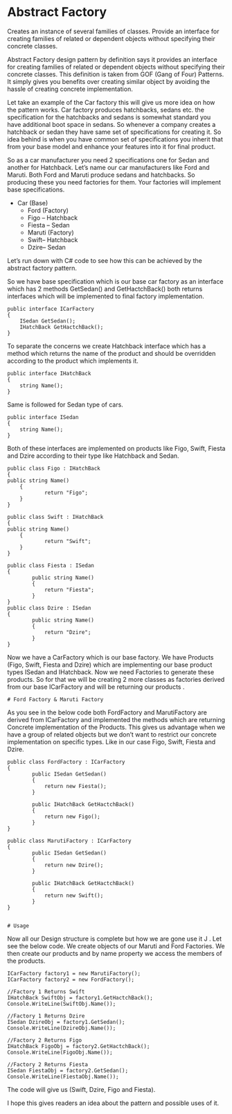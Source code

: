 ﻿# Abstract Factory

Creates an instance of several families of classes. Provide an interface for creating families of related or dependent objects without specifying their concrete classes.

Abstract Factory design pattern by definition says it provides an interface for creating families of related or dependent objects without specifying their concrete classes. This definition is taken from GOF (Gang of Four) Patterns. It simply gives you benefits over creating similar object by avoiding the hassle of creating concrete implementation.

Let take an example of the Car factory this will give us more idea on how the pattern works. Car factory produces hatchbacks, sedans etc. the specification for the hatchbacks and sedans is somewhat standard you have additional boot space in sedans. So whenever a company creates a hatchback or sedan they have same set of specifications for creating it. So idea behind is when you have common set of specifications you inherit that from your base model and enhance your features into it for final product.

So as a car manufacturer you need 2 specifications one for Sedan and another for Hatchback. Let’s name our car manufacturers like Ford and Maruti. Both Ford and Maruti produce sedans and hatchbacks. So producing these you need factories for them. Your factories will implement base specifications.

* Car (Base)
    * Ford (Factory)
    * Figo – Hatchback
    * Fiesta – Sedan
    * Maruti (Factory)
    * Swift– Hatchback
    * Dzire– Sedan

Let’s run down with C# code to see how this can be achieved by the abstract factory pattern.

So we have base specification which is our base car factory as an interface which has 2 methods GetSedan() and GetHactchBack() both returns interfaces which will be implemented to final factory implementation.
    
    
    public interface ICarFactory
    {
        ISedan GetSedan();
        IHatchBack GetHactchBack();
    }
    

To separate the concerns we create Hatchback interface which has a method which returns the name of the product and should be overridden according to the product which implements it.
    
    public interface IHatchBack
    {
        string Name();
    }
    
Same is followed for Sedan type of cars.
    
    
    public interface ISedan
    {
        string Name();
    }
    
Both of these interfaces are implemented on products like Figo, Swift, Fiesta and Dzire according to their type like Hatchback and Sedan.

    
    public class Figo : IHatchBack
    {
    public string Name()
        {
                return "Figo";
        }
    }

    public class Swift : IHatchBack
    {
    public string Name()
        {
                return "Swift";
        }
    }

    public class Fiesta : ISedan
    {
            public string Name()
            {
                return "Fiesta";
            }
    }
    public class Dzire : ISedan
    {
            public string Name()
            {
                return "Dzire";
            }
    }
    


Now we have a CarFactory which is our base factory. We have Products (Figo, Swift, Fiesta and Dzire) which are implementing our base product types ISedan and IHatchback. Now we need Factories to generate these products. So for that we will be creating 2 more classes as factories derived from our base ICarFactory and will be returning our products .


    # Ford Factory & Maruti Factory
As you see in the below code both FordFactory and MarutiFactory are derived from ICarFactory and implemented the methods which are returning Concrete implementation of the Products. This gives us advantage when we have a group of related objects but we don’t want to restrict our concrete implementation on specific types. Like in our case Figo, Swift, Fiesta and Dzire.
    
    public class FordFactory : ICarFactory
    {
            public ISedan GetSedan()
            {
                return new Fiesta();
            }

            public IHatchBack GetHactchBack()
            {
                return new Figo();
            }
    }

    public class MarutiFactory : ICarFactory
    {
            public ISedan GetSedan()
            {
                return new Dzire();
            }

            public IHatchBack GetHactchBack()
            {
                return new Swift();
            }
    }
    

    # Usage

Now all our Design structure is complete but how we are gone use it  J . Let see the below code.
    We create objects of our Maruti and Ford Factories. We then create our products and by name property we access the members of the products.

    
    ICarFactory factory1 = new MarutiFactory();
    ICarFactory factory2 = new FordFactory();

    //Factory 1 Returns Swift
    IHatchBack SwiftObj = factory1.GetHactchBack();          
    Console.WriteLine(SwiftObj.Name());

    //Factory 1 Returns Dzire
    ISedan DzireObj = factory1.GetSedan();
    Console.WriteLine(DzireObj.Name());

    //Factory 2 Returns Figo
    IHatchBack FigoObj = factory2.GetHactchBack();
    Console.WriteLine(FigoObj.Name());

    //Factory 2 Returns Fiesta
    ISedan FiestaObj = factory2.GetSedan();
    Console.WriteLine(FiestaObj.Name());
    

The code will give us (Swift, Dzire, Figo and Fiesta).

I hope this gives readers an idea about the pattern and possible uses of it.